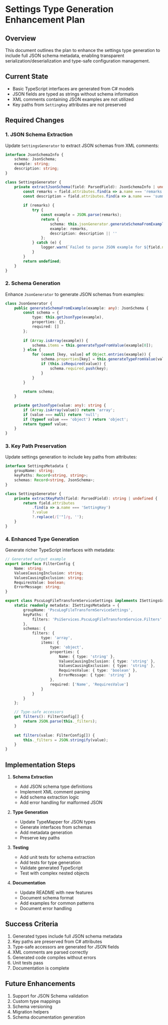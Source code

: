 # Settings Type Generation Enhancement Plan

## Overview
This document outlines the plan to enhance the settings type generation to include full JSON schema metadata, enabling transparent serialization/deserialization and type-safe configuration management.

## Current State
- Basic TypeScript interfaces are generated from C# models
- JSON fields are typed as strings without schema information
- XML comments containing JSON examples are not utilized
- Key paths from `SettingKey` attributes are not preserved

## Required Changes

### 1. JSON Schema Extraction
Update `SettingsGenerator` to extract JSON schemas from XML comments:

```typescript
interface JsonSchemaInfo {
    schema: JsonSchema;
    example: string;
    description: string;
}

class SettingsGenerator {
    private extractJsonSchema(field: ParsedField): JsonSchemaInfo | undefined {
        const remarks = field.attributes.find(a => a.name === 'remarks')?.value;
        const description = field.attributes.find(a => a.name === 'summary')?.value;
        
        if (remarks) {
            try {
                const example = JSON.parse(remarks);
                return {
                    schema: this.jsonGenerator.generateSchemaFromExample(example),
                    example: remarks,
                    description: description || ''
                };
            } catch (e) {
                logger.warn(`Failed to parse JSON example for ${field.name}`);
            }
        }
        return undefined;
    }
}
```

### 2. Schema Generation
Enhance `JsonGenerator` to generate JSON schemas from examples:

```typescript
class JsonGenerator {
    public generateSchemaFromExample(example: any): JsonSchema {
        const schema = {
            type: this.getJsonType(example),
            properties: {},
            required: []
        };
        
        if (Array.isArray(example)) {
            schema.items = this.generateTypeFromValue(example[0]);
        } else {
            for (const [key, value] of Object.entries(example)) {
                schema.properties[key] = this.generateTypeFromValue(value);
                if (this.isRequired(value)) {
                    schema.required.push(key);
                }
            }
        }
        
        return schema;
    }

    private getJsonType(value: any): string {
        if (Array.isArray(value)) return 'array';
        if (value === null) return 'null';
        if (typeof value === 'object') return 'object';
        return typeof value;
    }
}
```

### 3. Key Path Preservation
Update settings generation to include key paths from attributes:

```typescript
interface SettingsMetadata {
    groupName: string;
    keyPaths: Record<string, string>;
    schemas: Record<string, JsonSchema>;
}

class SettingsGenerator {
    private extractKeyPath(field: ParsedField): string | undefined {
        return field.attributes
            .find(a => a.name === 'SettingKey')
            ?.value
            ?.replace(/['"]/g, '');
    }
}
```

### 4. Enhanced Type Generation
Generate richer TypeScript interfaces with metadata:

```typescript
// Generated output example
export interface FilterConfig {
    Name: string;
    ValuesCausingInclusion: string;
    ValuesCausingExclusion: string;
    RequiresValue: boolean;
    ErrorMessage: string;
}

export class PscuLogFileTransformServiceSettings implements ISettingsGroup {
    static readonly metadata: ISettingsMetadata = {
        groupName: 'PscuLogFileTransformServiceSettings',
        keyPaths: {
            filters: 'PsiServices.PscuLogFileTransformService.Filters'
        },
        schemas: {
            filters: {
                type: 'array',
                items: {
                    type: 'object',
                    properties: {
                        Name: { type: 'string' },
                        ValuesCausingInclusion: { type: 'string' },
                        ValuesCausingExclusion: { type: 'string' },
                        RequiresValue: { type: 'boolean' },
                        ErrorMessage: { type: 'string' }
                    },
                    required: ['Name', 'RequiresValue']
                }
            }
        }
    };

    // Type-safe accessors
    get filters(): FilterConfig[] {
        return JSON.parse(this._filters);
    }
    
    set filters(value: FilterConfig[]) {
        this._filters = JSON.stringify(value);
    }
}
```

## Implementation Steps

1. **Schema Extraction**
   - Add JSON schema type definitions
   - Implement XML comment parsing
   - Add schema extraction logic
   - Add error handling for malformed JSON

2. **Type Generation**
   - Update TypeMapper for JSON types
   - Generate interfaces from schemas
   - Add metadata generation
   - Preserve key paths

3. **Testing**
   - Add unit tests for schema extraction
   - Add tests for type generation
   - Validate generated TypeScript
   - Test with complex nested objects

4. **Documentation**
   - Update README with new features
   - Document schema format
   - Add examples for common patterns
   - Document error handling

## Success Criteria
1. Generated types include full JSON schema metadata
2. Key paths are preserved from C# attributes
3. Type-safe accessors are generated for JSON fields
4. XML comments are parsed correctly
5. Generated code compiles without errors
6. Unit tests pass
7. Documentation is complete

## Future Enhancements
1. Support for JSON Schema validation
2. Custom type mappings
3. Schema versioning
4. Migration helpers
5. Schema documentation generation
